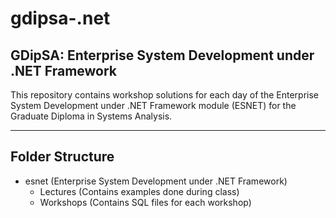 # gdipsa-.net
## GDipSA: Enterprise System Development under .NET Framework

This repository contains workshop solutions for each day of the Enterprise System Development under .NET Framework module (ESNET) for the Graduate Diploma in Systems Analysis.

---

## Folder Structure

- esnet (Enterprise System Development under .NET Framework)
    - Lectures (Contains examples done during class)
    - Workshops (Contains SQL files for each workshop)